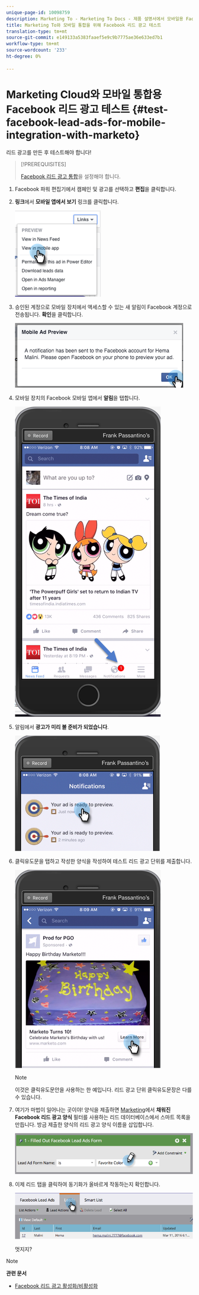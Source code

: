 ```yaml
---
unique-page-id: 10098759
description: Marketing To - Marketing To Docs - 제품 설명서에서 모바일용 Facebook 리드 광고 테스트
title: Marketing To와 모바일 통합을 위해 Facebook 리드 광고 테스트
translation-type: tm+mt
source-git-commit: e149133a5383faaef5e9c9b7775ae36e633ed7b1
workflow-type: tm+mt
source-wordcount: '233'
ht-degree: 0%

---
```



# Marketing Cloud와 모바일 통합용 Facebook 리드 광고 테스트 {#test-facebook-lead-ads-for-mobile-integration-with-marketo}

리드 광고를 만든 후 테스트해야 합니다!

>[!PREREQUISITES]
>
>[Facebook 리드 광고 통합](set-up-facebook-lead-ads.md)을 설정해야 합니다.

1. Facebook 파워 편집기에서 캠페인 및 광고를 선택하고 **편집**&#x200B;을 클릭합니다.
1. **링크**&#x200B;에서 **모바일 앱에서 보기** 링크를 클릭합니다.

   ![](assets/image2016-5-13-15-3a2-3a38.png)

1. 승인된 계정으로 모바일 장치에서 액세스할 수 있는 새 알림이 Facebook 계정으로 전송됩니다. **확인**&#x200B;을 클릭합니다.

   ![](assets/image2016-3-11-8-3a35-3a7.png)

1. 모바일 장치의 Facebook 모바일 앱에서 **알림**&#x200B;을 탭합니다.

   ![](assets/image2016-3-11-8-3a38-3a35.png)

1. 알림에서 **광고가 미리 볼 준비가 되었습니다**.

   ![](assets/image2016-3-11-8-3a41-3a59.png)

1. 클릭유도문을 탭하고 작성한 양식을 작성하여 테스트 리드 광고 단위를 제출합니다.

   ![](assets/image2016-3-11-8-3a52-3a20.png)

   >[!NOTE]
   >
   >이것은 클릭유도문안을 사용하는 한 예입니다. 리드 광고 단위 클릭유도문장은 다를 수 있습니다.

1. 여기가 마법이 일어나는 곳이야! 양식을 제출하면 [Marketing](../../../product-docs/core-marketo-concepts/smart-lists-and-static-lists/creating-a-smart-list/create-a-smart-list.md)에서 **채워진 Facebook 리드 광고 양식** 필터를 사용하는 리드 데이터베이스에서 스마트 목록을 만듭니다. 방금 제출한 양식의 리드 광고 양식 이름을 삽입합니다.

   ![](assets/image2016-3-11-8-3a59-3a34.png)

1. 이제 리드 탭을 클릭하여 동기화가 올바르게 작동하는지 확인합니다.

   ![](assets/image2016-3-11-15-3a27-3a54.png)

   멋지지?

>[!NOTE]
>
>**관련 문서**
>
>* [Facebook 리드 광고 활성화/비활성화](set-up-facebook-lead-ads.md)

>



